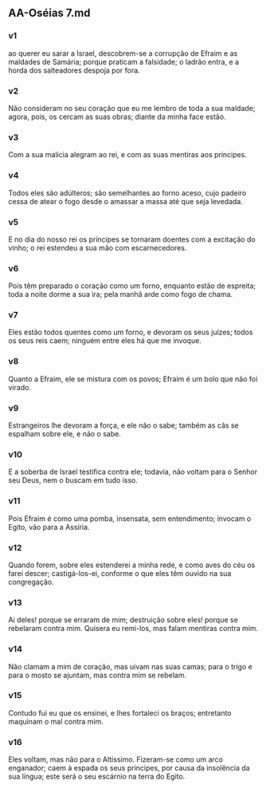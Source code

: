 ## AA-Oséias 7.md
### v1
 ao querer eu sarar a Israel, descobrem-se a corrupção de Efraim e as maldades de Samária; porque praticam a falsidade; o ladrão entra, e a horda dos salteadores despoja por fora.
### v2
 Não consideram no seu coração que eu me lembro de toda a sua maldade; agora, pois, os cercam as suas obras; diante da minha face estão.
### v3
 Com a sua malícia alegram ao rei, e com as suas mentiras aos príncipes.
### v4
 Todos eles são adúlteros; são semelhantes ao forno aceso, cujo padeiro cessa de atear o fogo desde o amassar a massa até que seja levedada.
### v5
 E no dia do nosso rei os príncipes se tornaram doentes com a excitação do vinho; o rei estendeu a sua mão com escarnecedores.
### v6
 Pois têm preparado o coração como um forno, enquanto estão de espreita; toda a noite dorme a sua ira; pela manhã arde como fogo de chama.
### v7
 Eles estão todos quentes como um forno, e devoram os seus juízes; todos os seus reis caem; ninguém entre eles há que me invoque.
### v8
 Quanto a Efraim, ele se mistura com os povos; Efraim é um bolo que não foi virado.
### v9
 Estrangeiros lhe devoram a força, e ele não o sabe; também as cãs se espalham sobre ele, e não o sabe.
### v10
 E a soberba de Israel testifica contra ele; todavia, não voltam para o Senhor seu Deus, nem o buscam em tudo isso.
### v11
 Pois Efraim é como uma pomba, insensata, sem entendimento; invocam o Egito, vão para a Assíria.
### v12
 Quando forem, sobre eles estenderei a minha rede, e como aves do céu os farei descer; castigá-los-ei, conforme o que eles têm ouvido na sua congregação.
### v13
 Ai deles! porque se erraram de mim; destruição sobre eles! porque se rebelaram contra mim. Quisera eu remi-los, mas falam mentiras contra mim.
### v14
 Não clamam a mim de coração, mas uivam nas suas camas; para o trigo e para o mosto se ajuntam, mas contra mim se rebelam.
### v15
 Contudo fui eu que os ensinei, e lhes fortaleci os braços; entretanto maquinam o mal contra mim.
### v16
 Eles voltam, mas não para o Altíssimo. Fizeram-se como um arco enganador; caem à espada os seus príncipes, por causa da insolência da sua língua; este será o seu escárnio na terra do Egito.
